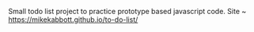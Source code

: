 Small todo list project to practice prototype based javascript code.
Site ~  https://mikekabbott.github.io/to-do-list/
